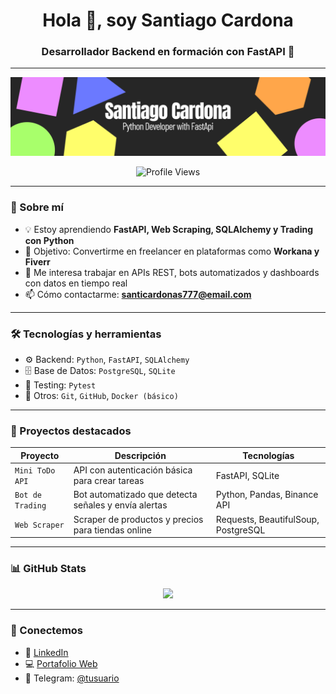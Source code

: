 <h1 align="center">Hola 👋, soy Santiago Cardona</h1>
<h3 align="center">Desarrollador Backend en formación con FastAPI 🚀</h3>

---
![Image Alt](https://github.com/ScardonaSu/ScardonaSu/blob/13e08b292a2718214c9df866c4883bd8759dfecf/Python%20Developer.png)
<p align="center">
  <img src="https://komarev.com/ghpvc/?username=santicardona&label=Profile%20views&color=0e75b6&style=flat" alt="Profile Views" />
</p>

---

### 🧠 Sobre mí

- 💡 Estoy aprendiendo **FastAPI, Web Scraping, SQLAlchemy y Trading con Python**  
- 🎯 Objetivo: Convertirme en freelancer en plataformas como **Workana y Fiverr**
- 💼 Me interesa trabajar en APIs REST, bots automatizados y dashboards con datos en tiempo real
- 📫 Cómo contactarme: **santicardonas777@email.com**

---

### 🛠️ Tecnologías y herramientas

- ⚙️ Backend: `Python`, `FastAPI`, `SQLAlchemy`
- 🗄️ Base de Datos: `PostgreSQL`, `SQLite`
- 🧪 Testing: `Pytest`
- 🔧 Otros: `Git`, `GitHub`, `Docker (básico)`

---

### 📂 Proyectos destacados

| Proyecto | Descripción | Tecnologías |
| -------- | ----------- | ----------- |
| `Mini ToDo API` | API con autenticación básica para crear tareas | FastAPI, SQLite |
| `Bot de Trading` | Bot automatizado que detecta señales y envía alertas | Python, Pandas, Binance API |
| `Web Scraper` | Scraper de productos y precios para tiendas online | Requests, BeautifulSoup, PostgreSQL |

---

### 📊 GitHub Stats

<p align="center">
  <img src="https://github-readme-stats.vercel.app/api?username=santicardona&show_icons=true&theme=tokyonight" />
</p>

---

### 🤝 Conectemos

- 💼 [LinkedIn](https://linkedin.com/in/tu-perfil)
- 💻 [Portafolio Web](https://tuportafolio.com)
- 💬 Telegram: [@tusuario](https://t.me/tusuario)

